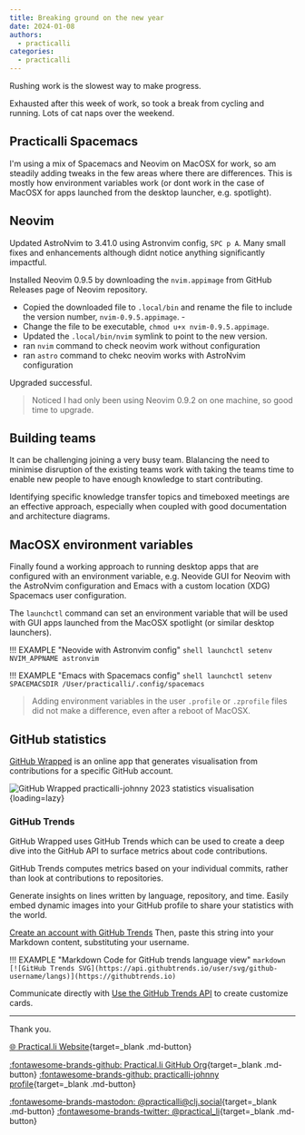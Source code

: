 ```yaml
---
title: Breaking ground on the new year
date: 2024-01-08
authors:
  - practicalli
categories:
  - practicalli
---
```



Rushing work is the slowest way to make progress.

Exhausted after this week of work, so took a break from cycling and running.  Lots of cat naps over the weekend.

<!-- more -->

## Practicalli Spacemacs

I'm using a mix of Spacemacs and Neovim on MacOSX for work, so am steadily adding tweaks in the few areas where there are differences.  This is mostly how environment variables work (or dont work in the case of MacOSX for apps launched from the desktop launcher, e.g. spotlight).

## Neovim

Updated AstroNvim to 3.41.0 using Astronvim config, `SPC p A`.  Many small fixes and enhancements although didnt notice anything significantly impactful.

Installed Neovim 0.9.5 by downloading the `nvim.appimage` from GitHub Releases page of Neovim repository.

- Copied the downloaded file to `.local/bin` and rename the file to include the version number, `nvim-0.9.5.appimage`. -
- Change the file to be executable, `chmod u+x nvim-0.9.5.appimage`.
- Updated the `.local/bin/nvim` symlink to point to the new version.
- ran `nvim` command to check neovim work without configuration
- ran `astro` command to chekc neovim works with AstroNvim configuration

Upgraded successful.

> Noticed I had only been using Neovim 0.9.2 on one machine, so good time to upgrade.


## Building teams

It can be challenging joining a very busy team. Blalancing the need to minimise disruption of the existing teams work with taking the teams time to enable new people to have enough knowledge to start contributing.

Identifying specific knowledge transfer topics and timeboxed meetings are an effective approach, especially when coupled with good documentation and architecture diagrams.


## MacOSX environment variables

Finally found a working approach to running desktop apps that are configured with an environment variable, e.g. Neovide GUI for Neovim with the AstroNvim configuration and Emacs with a custom location (XDG) Spacemacs user configuration.

The `launchctl` command can set an environment variable that will be used with GUI apps launched from the MacOSX spotlight (or similar desktop launchers).

!!! EXAMPLE "Neovide with Astronvim config"
    ```shell
    launchctl setenv NVIM_APPNAME astronvim
    ```

!!! EXAMPLE "Emacs with Spacemacs config"
    ```shell
    launchctl setenv SPACEMACSDIR /User/practicalli/.config/spacemacs
    ```

> Adding environment variables in the user `.profile` or `.zprofile` files did not make a difference, even after a reboot of MacOSX.


## GitHub statistics

[GitHub Wrapped](https://www.githubwrapped.io/) is an online app that generates visualisation from contributions for a specific GitHub account.

![GitHub Wrapped practicalli-johnny 2023 statistics visualisation](https://github.com/practicalli/graphic-design/blob/live/github/github-wrapped-2023-practicalli-johnny.png?raw=true){loading=lazy}


### GitHub Trends

GitHub Wrapped uses GitHub Trends which can be used to create a deep dive into the GitHub API to surface metrics about code contributions.

GitHub Trends computes metrics based on your individual commits, rather than look at contributions to repositories.

Generate insights on lines written by language, repository, and time. Easily embed dynamic images into your GitHub profile to share your statistics with the world.

[Create an account with GitHub Trends](https://api.githubtrends.io/auth/signup/public) Then, paste this string into your Markdown content, substituting your username.

!!! EXAMPLE "Markdown Code for GitHub trends language view"
    ```markdown
    [![GitHub Trends SVG](https://api.githubtrends.io/user/svg/github-username/langs)](https://githubtrends.io)
    ```

Communicate directly with [Use the GitHub Trends API](https://github.com/avgupta456/github-trends/blob/main/docs/API.md) to create customize cards.

---
Thank you.

[:globe_with_meridians: Practical.li Website](https://practical.li){target=_blank .md-button}

[:fontawesome-brands-github: Practical.li GitHub Org](https://github.com/practicalli){target=_blank .md-button}
[:fontawesome-brands-github: practicalli-johnny profile](https://github.com/practicalli-johnny){target=_blank .md-button}

[:fontawesome-brands-mastodon: @practicalli@clj.social](https://clj.social/@practicalli){target=_blank .md-button}
[:fontawesome-brands-twitter: @practical_li](https://twitter.com/practcial_li){target=_blank .md-button}
